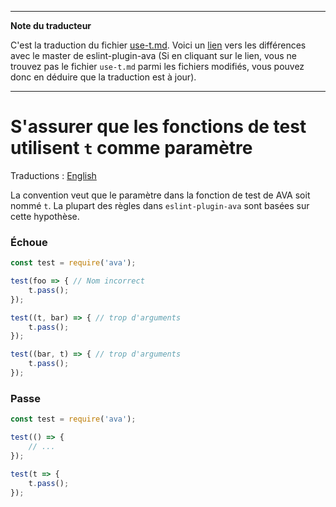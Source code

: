 ___
**Note du traducteur**

C'est la traduction du fichier [use-t.md](https://github.com/avajs/eslint-plugin-ava/blob/master/docs/rules/use-t.md). Voici un [lien](https://github.com/avajs/eslint-plugin-ava/compare/7542453058c30ebbc79c7bfeb689492fce226d8f...main#diff-17ed83dfe5d8198bdea74504bceedceb) vers les différences avec le master de eslint-plugin-ava (Si en cliquant sur le lien, vous ne trouvez pas le fichier `use-t.md` parmi les fichiers modifiés, vous pouvez donc en déduire que la traduction est à jour).
___
# S'assurer que les fonctions de test utilisent `t` comme paramètre

Traductions : [English](https://github.com/avajs/eslint-plugin-ava/blob/master/docs/rules/use-t.md)

La convention veut que le paramètre dans la fonction de test de AVA soit nommé `t`. La plupart des règles dans `eslint-plugin-ava` sont basées sur cette hypothèse.

### Échoue

```js
const test = require('ava');

test(foo => { // Nom incorrect
	t.pass();
});

test((t, bar) => { // trop d'arguments
	t.pass();
});

test((bar, t) => { // trop d'arguments
	t.pass();
});
```

### Passe

```js
const test = require('ava');

test(() => {
	// ...
});

test(t => {
	t.pass();
});
```

